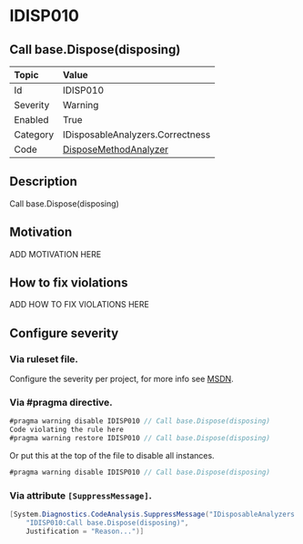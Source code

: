 # IDISP010
## Call base.Dispose(disposing)

| Topic    | Value
| :--      | :--
| Id       | IDISP010
| Severity | Warning
| Enabled  | True
| Category | IDisposableAnalyzers.Correctness
| Code     | [DisposeMethodAnalyzer](https://github.com/DotNetAnalyzers/IDisposableAnalyzers/blob/master/IDisposableAnalyzers/Analyzers/DisposeMethodAnalyzer.cs)

## Description

Call base.Dispose(disposing)

## Motivation

ADD MOTIVATION HERE

## How to fix violations

ADD HOW TO FIX VIOLATIONS HERE

<!-- start generated config severity -->
## Configure severity

### Via ruleset file.

Configure the severity per project, for more info see [MSDN](https://msdn.microsoft.com/en-us/library/dd264949.aspx).

### Via #pragma directive.
```C#
#pragma warning disable IDISP010 // Call base.Dispose(disposing)
Code violating the rule here
#pragma warning restore IDISP010 // Call base.Dispose(disposing)
```

Or put this at the top of the file to disable all instances.
```C#
#pragma warning disable IDISP010 // Call base.Dispose(disposing)
```

### Via attribute `[SuppressMessage]`.

```C#
[System.Diagnostics.CodeAnalysis.SuppressMessage("IDisposableAnalyzers.Correctness", 
    "IDISP010:Call base.Dispose(disposing)", 
    Justification = "Reason...")]
```
<!-- end generated config severity -->